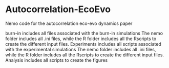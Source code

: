 # Autocorrelation-EcoEvo
Nemo code for the autocorrelation eco-evo dynamics paper

burn-in includes all files associated with the burn-in simulations
  The nemo folder includes all .ini files, while the R folder includes all the Rscripts to create the different input files.
Experiments includes all scripts associated with the experimental simulations
    The nemo folder includes all .ini files, while the R folder includes all the Rscripts to create the different input files.
Analysis includes all scripts to create the figures
